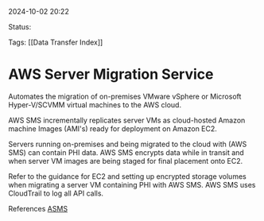 2024-10-02 20:22

Status:

Tags:
[[Data Transfer Index]]
# AWS Server Migration Service

Automates the migration of on-premises VMware vSphere or Microsoft Hyper-V/SCVMM virtual machines to the AWS cloud.

AWS SMS incrementally replicates server VMs as cloud-hosted Amazon machine Images (AMI's) ready for deployment on Amazon EC2.

Servers running on-premises and being migrated to the cloud with (AWS SMS) can contain PHI data. AWS SMS encrypts data while in transit and when server VM images are being staged for final placement onto EC2.

Refer to the guidance for EC2 and setting up encrypted storage volumes when migrating a server VM containing PHI with AWS SMS. AWS SMS uses CloudTrail to log all API calls.

References 
[ASMS](https://docs.aws.amazon.com/es_es/whitepapers/latest/architecting-hipaa-security-and-compliance-on-aws/aws-server-migration-service.html)